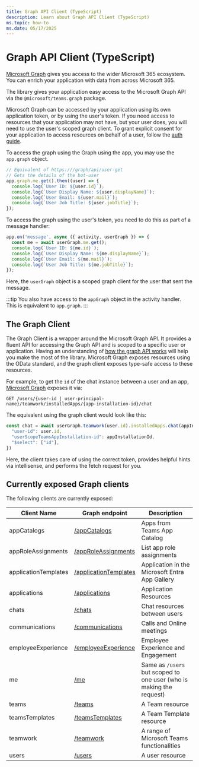```yaml
---
title: Graph API Client (TypeScript)
description: Learn about Graph API Client (TypeScript)
ms.topic: how-to
ms.date: 05/17/2025
---
```


# Graph API Client (TypeScript)

[Microsoft Graph](https://docs.microsoft.com/graph/overview) gives you access to the wider Microsoft 365 ecosystem. You can enrich your application with data from across Microsoft 365.

The library gives your application easy access to the Microsoft Graph API via the `@microsoft/teams.graph` package.

Microsoft Graph can be accessed by your application using its own application token, or by using the user's token. If you need access to resources that your application may not have, but your user does, you will need to use the user's scoped graph client. To grant explicit consent for your application to access resources on behalf of a user, follow the [auth guide](../in-depth-guides/user-authentication).

To access the graph using the Graph using the app, you may use the `app.graph` object. 

```typescript
// Equivalent of https:///graph/api/user-get
// Gets the details of the bot-user
app.graph.me.get().then((user) => {
  console.log(`User ID: ${user.id}`);
  console.log(`User Display Name: ${user.displayName}`);
  console.log(`User Email: ${user.mail}`);
  console.log(`User Job Title: ${user.jobTitle}`);
});
```

To access the graph using the user's token, you need to do this as part of a message handler:

```typescript
app.on('message', async ({ activity, userGraph }) => {
  const me = await userGraph.me.get();
  console.log(`User ID: ${me.id}`);
  console.log(`User Display Name: ${me.displayName}`);
  console.log(`User Email: ${me.mail}`);
  console.log(`User Job Title: ${me.jobTitle}`);
});
```

Here, the `userGraph` object is a scoped graph client for the user that sent the message.

:::tip
You also have access to the `appGraph` object in the activity handler. This is equivalent to `app.graph`.
:::

## The Graph Client

The Graph Client is a wrapper around the Microsoft Graph API. It provides a fluent API for accessing the Graph API and is scoped to a specific user or application. Having an understanding of [how the graph API works](https:///graph/use-the-api) will help you make the most of the library. Microsoft Graph exposes resources using the OData standard, and the graph client exposes type-safe access to these resources.

For example, to get the `id` of the chat instance between a user and an app, [Microsoft Graph](https:///graph/api/userscopeteamsappinstallation-get-chat?view=graph-rest-1.0&tabs=http) exposes it via:

```
GET /users/{user-id | user-principal-name}/teamwork/installedApps/{app-installation-id}/chat
```

The equivalent using the graph client would look like this:

```ts
const chat = await userGraph.teamwork(user.id).installedApps.chat(appInstallationId).get({
  "user-id": user.id,
  "userScopeTeamsAppInstallation-id": appInstallationId,
  "$select": ["id"],
})
```

Here, the client takes care of using the correct token, provides helpful hints via intellisense, and performs the fetch request for you.

## Currently exposed Graph clients

The following clients are currently exposed:

| Client Name | Graph endpoint | Description |
|-------------|----------------|-------------|
| appCatalogs | [/appCatalogs](https:///graph/api/appcatalogs-list-teamsapps?view=graph-rest-1.0) | Apps from Teams App Catalog |
| appRoleAssignments | [/appRoleAssignments](https:///graph/api/serviceprincipal-list-approleassignments?view=graph-rest-1.0) | List app role assignments |
| applicationTemplates | [/applicationTemplates](https:///graph/api/resources/applicationtemplate?view=graph-rest-1.0) | Application in the Microsoft Entra App Gallery |
| applications | [/applications](https:///graph/api/resources/application?view=graph-rest-1.0) | Application Resources |
| chats | [/chats](https:///graph/api/chat-list?view=graph-rest-1.0&tabs=http) | Chat resources between users |
| communications | [/communications](https:///graph/api/application-post-calls?view=graph-rest-1.0) | Calls and Online meetings |
| employeeExperience | [/employeeExperience](https:///graph/api/resources/engagement-api-overview?view=graph-rest-1.0) |  Employee Experience and Engagement |
| me | [/me](https:///graph/api/user-get?view=graph-rest-1.0&tabs=http) | Same as `/users` but scoped to one user (who is making the request) |
| teams | [/teams](https:///graph/api/resources/team?view=graph-rest-1.0) | A Team resource  |
| teamsTemplates | [/teamsTemplates](https:///microsoftteams/get-started-with-teams-templates) | A Team Template resource |
| teamwork | [/teamwork](https:///graph/api/resources/teamwork?view=graph-rest-1.0) | A range of Microsoft Teams functionalities |
| users | [/users](https:///graph/api/resources/users?view=graph-rest-1.0) | A user resource |
